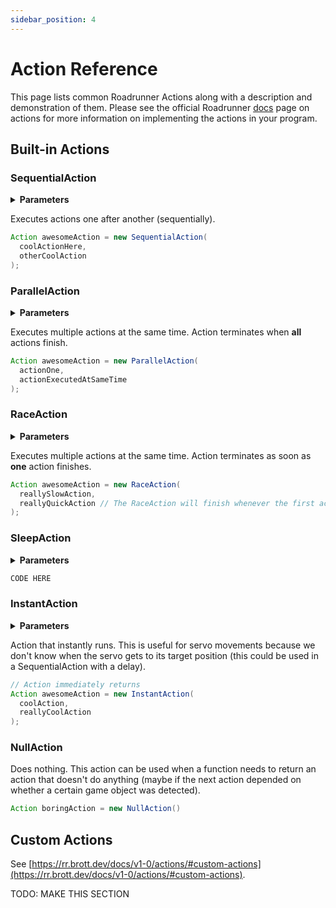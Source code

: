 ```yaml
---
sidebar_position: 4
---
```


# Action Reference

This page lists common Roadrunner Actions along with a description and demonstration of them. Please see the official Roadrunner [docs](https://rr.brott.dev/docs/v1-0/actions/) page on actions for more information on implementing the actions in your program.

## Built-in Actions

### SequentialAction
<details>
  <summary><strong>Parameters</strong></summary>
  ##### SequentialAction(Action actions)
  ##### SequentialAction(List\<Action\> initialActions)
</details>

Executes actions one after another (sequentially).

```java
Action awesomeAction = new SequentialAction(
  coolActionHere,
  otherCoolAction
);
```

### ParallelAction
<details>
  <summary><strong>Parameters</strong></summary>
  ##### ParallelAction(Action actions)
  ##### ParallelAction(List\<Action\> initialActions)
</details>

Executes multiple actions at the same time. Action terminates when <strong>all</strong> actions finish.

```java
Action awesomeAction = new ParallelAction(
  actionOne,
  actionExecutedAtSameTime
);
```

### RaceAction
<details>
  <summary><strong>Parameters</strong></summary>
  ##### RaceActionAction(Action actions)
  ##### RaceActionAction(List\<Action\> initialActions)
</details>

Executes multiple actions at the same time. Action terminates as soon as <strong>one</strong> action finishes.

```java
Action awesomeAction = new RaceAction(
  reallySlowAction,
  reallyQuickAction // The RaceAction will finish whenever the first action returns.
);
```

### SleepAction
<details>
  <summary><strong>Parameters</strong></summary>
  ##### SleepAction(Action actions)
  ##### SleepAction(List\<Action\> initialActions)
</details>

```java
CODE HERE
```

### InstantAction
<details>
  <summary><strong>Parameters</strong></summary>
  ##### InstantAction(InstantFunction f)
</details>

Action that instantly runs. This is useful for servo movements because we don't know when the servo gets to its target position (this could be used in a SequentialAction with a delay).

```java
// Action immediately returns
Action awesomeAction = new InstantAction(
  coolAction,
  reallyCoolAction
);
```

### NullAction
Does nothing. This action can be used when a function needs to return an action that doesn't do anything (maybe if the next action depended on whether a certain game object was detected).

```java
Action boringAction = new NullAction()
```

## Custom Actions

See [https://rr.brott.dev/docs/v1-0/actions/#custom-actions](https://rr.brott.dev/docs/v1-0/actions/#custom-actions).

TODO: MAKE THIS SECTION
